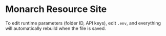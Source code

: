 # Monarch Resource Site

To edit runtime parameters (folder ID, API keys),
edit `.env`, and everything will automatically rebuild
when the file is saved.
